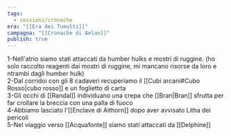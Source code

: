 ```yaml
---
tags:
  - sessioni/cronache
era: "[[Era dei Tumulti]]"
campagna: "[[Cronache di Aelan]]"
publish: true
---
```

1-Nell'atrio siamo stati attaccati da humber hulks e mostri di ruggine. (ho solo raccolto reagenti dai mostri di ruggine, mi mancano risorse da loro e ntrambi dagli humber hulk)  
2-Dal corridoi con gli 8 cadaveri recuperiamo il [[Cubi arcani#Cubo Rosso|cubo rosso]] e un foglietto di carta  
3-Gli occhi di [[Randal]] individuano una crepa che [[Bran|Bran]] sfrutta per far crollare la breccia con una palla di fuoco  
4-Abbiamo lasciato l'[[Enclave di Aithorn]] dopo aver avvisato Litha dei pericoli  
5-Nel viaggio verso [[Acquafonte]] siamo stati attaccati da [[Delphine]]